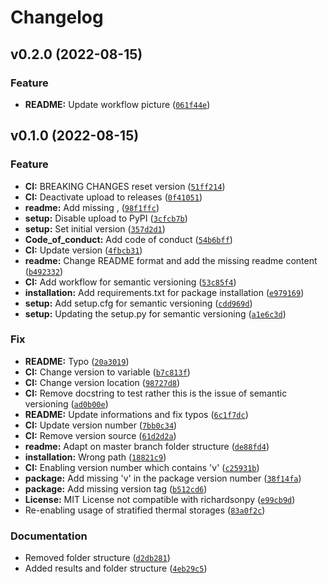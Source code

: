# Changelog

<!--next-version-placeholder-->

## v0.2.0 (2022-08-15)
### Feature
* **README:** Update workflow picture ([`061f44e`](https://github.com/chrklemm/SESMG/commit/061f44e42f121c7ab43b17e1602058464984664b))

## v0.1.0 (2022-08-15)
### Feature
* **CI:** BREAKING CHANGES reset version ([`51ff214`](https://github.com/chrklemm/SESMG/commit/51ff2140f948edcd2799db2c61574205f3c82595))
* **CI:** Deactivate upload to releases ([`0f41051`](https://github.com/chrklemm/SESMG/commit/0f410516a2d5e0f5c83ca952ed1284baa177b535))
* **readme:** Add missing , ([`98f1ffc`](https://github.com/chrklemm/SESMG/commit/98f1ffca47159de8b1c9249e4968ec71d499bd9f))
* **setup:** Disable upload to PyPI ([`3cfcb7b`](https://github.com/chrklemm/SESMG/commit/3cfcb7bf155245ef50f56dd23dd32f3daa2c7257))
* **setup:** Set initial version ([`357d2d1`](https://github.com/chrklemm/SESMG/commit/357d2d17e2968568354d5fa7e9404fd6839fb26b))
* **Code_of_conduct:** Add code of conduct ([`54b6bff`](https://github.com/chrklemm/SESMG/commit/54b6bff05c9d7cd2a912ce3bdd9e8aeb2fcc5c66))
* **CI:** Update version ([`4fbcb31`](https://github.com/chrklemm/SESMG/commit/4fbcb317ff97afe6c9a9791bac2d857601500aac))
* **readme:** Change README format and add the missing readme content ([`b492332`](https://github.com/chrklemm/SESMG/commit/b49233214d3a4961df7522a6c335e10a336fd620))
* **CI:** Add workflow for semantic versioning ([`53c85f4`](https://github.com/chrklemm/SESMG/commit/53c85f43c2b7aac37cab2954a2e363c3e61939e1))
* **installation:** Add requirements.txt for package installation ([`e979169`](https://github.com/chrklemm/SESMG/commit/e979169f87c27ea38b3c69aab5ab601acf582e4c))
* **setup:** Add setup.cfg for semantic versioning ([`cdd969d`](https://github.com/chrklemm/SESMG/commit/cdd969d4197a233cdb6552559e2ce3231a29e8b6))
* **setup:** Updating the setup.py for semantic versioning ([`a1e6c3d`](https://github.com/chrklemm/SESMG/commit/a1e6c3d9a5e4815e72cbdc45ba27f71676fa7e76))

### Fix
* **README:** Typo ([`20a3019`](https://github.com/chrklemm/SESMG/commit/20a30192fbee9653443e7c0575afa142cf0a52c5))
* **CI:** Change version to variable ([`b7c813f`](https://github.com/chrklemm/SESMG/commit/b7c813fec49ccf9393223671b2fe14afa4fb2d97))
* **CI:** Change version location ([`98727d8`](https://github.com/chrklemm/SESMG/commit/98727d8fa9b0698c9ec344e7532ccfc219920300))
* **CI:** Remove docstring to test rather this is the issue of semantic versioning ([`ad0b00e`](https://github.com/chrklemm/SESMG/commit/ad0b00e0a0f91e1dbc5d6474cd341c32e61c7803))
* **README:** Update informations and fix typos ([`6c1f7dc`](https://github.com/chrklemm/SESMG/commit/6c1f7dcec83a022cc58f0af1e02fde3d75a6dc5b))
* **CI:** Update version number ([`7bb0c34`](https://github.com/chrklemm/SESMG/commit/7bb0c3446b64ca08ebb4bf8402e9fb59ae2116f3))
* **CI:** Remove version source ([`61d2d2a`](https://github.com/chrklemm/SESMG/commit/61d2d2a47bf2eb5d8c919c6841e57ba681c97b1f))
* **readme:** Adapt on master branch folder structure ([`de88fd4`](https://github.com/chrklemm/SESMG/commit/de88fd417442e3c0ce91a63dc35a2cc564a8de2d))
* **installation:** Wrong path ([`18821c9`](https://github.com/chrklemm/SESMG/commit/18821c9c689d06c53c6fd4b7f23b5f796ad89132))
* **CI:** Enabling version number which contains 'v' ([`c25931b`](https://github.com/chrklemm/SESMG/commit/c25931b4786c984753b1ef888ac9e57f011bef6b))
* **package:** Add missing 'v' in the package version number ([`38f14fa`](https://github.com/chrklemm/SESMG/commit/38f14fa54f09840eef383864465554c48a0743a0))
* **package:** Add missing version tag ([`b512cd6`](https://github.com/chrklemm/SESMG/commit/b512cd60ec6e514d690ec82da15d77d83df0b7c2))
* **License:** MIT License not compatible with richardsonpy ([`e99cb9d`](https://github.com/chrklemm/SESMG/commit/e99cb9d57b5a79a8e955d1d97a005097f7652f06))
* Re-enabling usage of stratified thermal storages ([`83a0f2c`](https://github.com/chrklemm/SESMG/commit/83a0f2cd7203b2405ed717e307115c9fd863850b))

### Documentation
* Removed folder structure ([`d2db281`](https://github.com/chrklemm/SESMG/commit/d2db281e3ff4729fc34f01785b76a9ac9b50c166))
* Added results and folder structure ([`4eb29c5`](https://github.com/chrklemm/SESMG/commit/4eb29c57f8b52a0946fd3214bb2b436d01a0b5bd))
